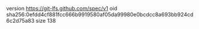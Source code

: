 version https://git-lfs.github.com/spec/v1
oid sha256:0efdd4cf881fcc666b9919580af05da99980e0bcdcc8a693bb924cd6c2d75a83
size 138
